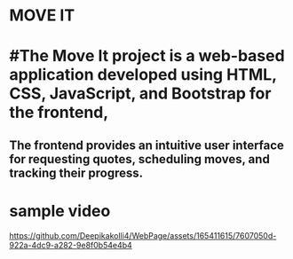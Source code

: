 # MOVE IT 

# #The Move It project is a web-based application developed using HTML, CSS, JavaScript, and Bootstrap for the frontend,
## The frontend provides an intuitive user interface for requesting quotes, scheduling moves, and tracking their progress.


# sample video
https://github.com/Deepikakolli4/WebPage/assets/165411615/7607050d-922a-4dc9-a282-9e8f0b54e4b4
